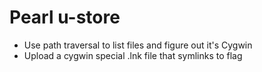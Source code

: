# Pearl u-store

- Use path traversal to list files and figure out it's Cygwin
- Upload a cygwin special .lnk file that symlinks to flag

